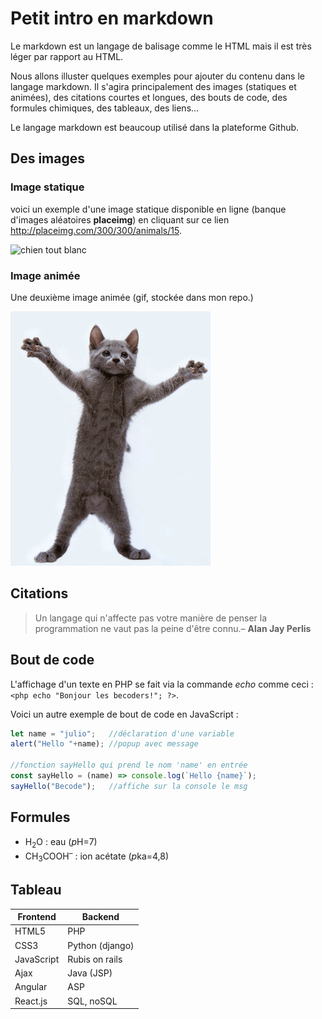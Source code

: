 # Petit intro en markdown

Le markdown est un langage de balisage comme le HTML mais il est très léger par rapport au HTML.

Nous allons illuster quelques exemples pour ajouter du contenu dans le langage markdown. Il s'agira principalement des images (statiques et animées), des citations courtes et longues, des bouts de code, des formules chimiques, des tableaux, des liens&hellip;

Le langage markdown est beaucoup utilisé dans la plateforme Github.

## Des images

### Image statique

voici un exemple d'une image statique disponible en ligne (banque d'images aléatoires **placeimg**) en cliquant sur ce lien http://placeimg.com/300/300/animals/15.

![chien tout blanc](http://placeimg.com/300/300/animals/15)

### Image animée

Une deuxième image animée (gif, stockée dans mon repo.)

![chat gris qui danse](images/chat-gris.gif)

## Citations 

> Un langage qui n'affecte pas votre manière de penser la programmation ne vaut pas la peine d'être connu.&ndash; **Alan Jay Perlis**

## Bout de code 

L'affichage d'un texte en PHP se fait via la commande *echo* comme ceci : `<php echo "Bonjour les becoders!"; ?>`.

Voici un autre exemple de bout de code en JavaScript :
```javascript
let name = "julio";   //déclaration d'une variable
alert("Hello "+name); //popup avec message

//fonction sayHello qui prend le nom 'name' en entrée
const sayHello = (name) => console.log(`Hello {name}`);
sayHello("Becode");   //affiche sur la console le msg
```
    
## Formules

* H<sub>2</sub>O : eau  (*p*H=7)
* CH<sub>3</sub>COOH<sup>&ndash;</sup> : ion acétate (*p*ka=4,8)

## Tableau

| Frontend   | Backend         |
|------------|-----------------|
| HTML5      | PHP             |
| CSS3       | Python (django) |
| JavaScript | Rubis on rails  |
| Ajax       | Java (JSP)      |
| Angular    | ASP             |
| React.js   | SQL, noSQL      |